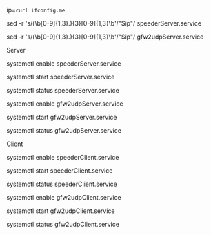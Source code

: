 
ip=`curl ifconfig.me`

sed -r 's/(\b[0-9]{1,3}\.){3}[0-9]{1,3}\b'/"$ip"/ speederServer.service

sed -r 's/(\b[0-9]{1,3}\.){3}[0-9]{1,3}\b'/"$ip"/ gfw2udpServer.service

Server

systemctl enable speederServer.service

systemctl start speederServer.service

systemctl status speederServer.service

systemctl enable gfw2udpServer.service

systemctl start gfw2udpServer.service

systemctl status gfw2udpServer.service

Client

systemctl enable speederClient.service

systemctl start speederClient.service

systemctl status speederClient.service

systemctl enable gfw2udpClient.service

systemctl start gfw2udpClient.service

systemctl status gfw2udpClient.service

